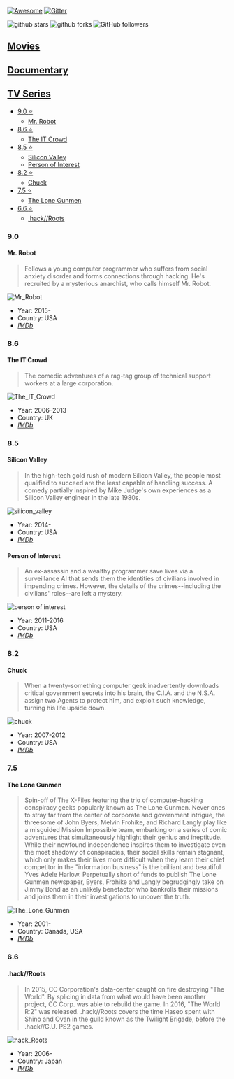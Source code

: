[![Awesome](https://cdn.rawgit.com/sindresorhus/awesome/d7305f38d29fed78fa85652e3a63e154dd8e8829/media/badge.svg)](https://github.com/sindresorhus/awesome)
[![Gitter](https://badges.gitter.im/Join%20Chat.svg)](https://gitter.im/greybax/IT-films?utm_source=badge&utm_medium=badge&utm_campaign=pr-badge)

<a style="text-decoration: none;" target="_blank" href="https://github.com/greybax/IT-films">
    <img src="https://img.shields.io/github/stars/greybax/IT-films.svg?style=social&label=Star" alt="github stars"> 
</a>
<a style="text-decoration: none;" target="_blank" href="https://github.com/greybax" title="Fork Awesome IT-films on GitHub">
    <img src="https://img.shields.io/github/forks/greybax/IT-films.svg?style=social&label=Fork" alt="github forks"> 
</a>
<a style="text-decoration: none;" target="_blank" href="https://github.com/greybax" title="Follow @greybax on GitHub">
    <img src="https://img.shields.io/github/followers/greybax.svg?style=social&label=Follow" alt="GitHub followers">
</a>

## [Movies](movies.md)
## [Documentary](documentary.md)
## [TV Series](tv_series.md)

- [9.0 :star:](#_90)
  - [Mr. Robot](#mr-robot)
- [8.6 :star:](#_86)
  - [The IT Crowd](#the-it-crowd)
- [8.5 :star:](#_85)
  - [Silicon Valley](#silicon-valley)
  - [Person of Interest](#person-of-interest)
- [8.2 :star:](#_82)
  - [Chuck](#chuck)
- [7.5 :star:](#_75)
  - [The Lone Gunmen](#the-lone-gunmen)
- [6.6 :star:](#_66)
  - [ .hack//Roots](#hack_roots)

### 9.0

#### Mr. Robot
> Follows a young computer programmer who suffers from social anxiety disorder and forms connections through hacking. He's recruited by a mysterious anarchist, who calls himself Mr. Robot.

![Mr_Robot](assets/mr_robot.jpg)
* Year: 2015-
* Country: USA
* [_IMDb_](http://www.imdb.com/title/tt4158110)

### 8.6

#### The IT Crowd
> The comedic adventures of a rag-tag group of technical support workers at a large corporation.

![The_IT_Crowd](assets/the_it_crowd.jpg)
* Year: 2006–2013
* Country: UK
* [_IMDb_](http://www.imdb.com/title/tt0487831)

### 8.5

#### Silicon Valley
> In the high-tech gold rush of modern Silicon Valley, the people most qualified to succeed are the least capable of handling success. A comedy partially inspired by Mike Judge's own experiences as a Silicon Valley engineer in the late 1980s.

![silicon_valley](assets/silicon_valley.jpg)
* Year: 2014-
* Country: USA
* [_IMDb_](http://www.imdb.com/title/tt2575988/)

#### Person of Interest
> An ex-assassin and a wealthy programmer save lives via a surveillance AI that sends them the identities of civilians involved in impending crimes. However, the details of the crimes--including the civilians' roles--are left a mystery. 

![person of interest](assets/person_of_interest.jpg)
* Year: 2011-2016
* Country: USA
* [_IMDb_](http://www.imdb.com/title/tt1839578/)

### 8.2

#### Chuck
> When a twenty-something computer geek inadvertently downloads critical government secrets into his brain, the C.I.A. and the N.S.A. assign two Agents to protect him, and exploit such knowledge, turning his life upside down.

![chuck](assets/chuck.jpg)
* Year: 2007-2012
* Country: USA
* [_IMDb_](http://www.imdb.com/title/tt0934814/)

### 7.5

#### The Lone Gunmen
> Spin-off of The X-Files featuring the trio of computer-hacking conspiracy geeks popularly known as The Lone Gunmen. Never ones to stray far from the center of corporate and government intrigue, the threesome of John Byers, Melvin Frohike, and Richard Langly play like a misguided Mission Impossible team, embarking on a series of comic adventures that simultaneously highlight their genius and ineptitude. While their newfound independence inspires them to investigate even the most shadowy of conspiracies, their social skills remain stagnant, which only makes their lives more difficult when they learn their chief competitor in the "information business" is the brilliant and beautiful Yves Adele Harlow. Perpetually short of funds to publish The Lone Gunmen newspaper, Byers, Frohike and Langly begrudgingly take on Jimmy Bond as an unlikely benefactor who bankrolls their missions and joins them in their investigations to uncover the truth.

![The_Lone_Gunmen](assets/the_lone_gunmen.jpg)
* Year: 2001-
* Country: Canada, USA
* [_IMDb_](http://www.imdb.com/title/tt0243069)

### 6.6

#### .hack//Roots
> In 2015, CC Corporation's data-center caught on fire destroying "The World". By splicing in data from what would have been another project, CC Corp. was able to rebuild the game. In 2016, "The World R:2" was released. .hack//Roots covers the time Haseo spent with Shino and Ovan in the guild known as the Twilight Brigade, before the .hack//G.U. PS2 games.

![hack_Roots](assets/hack_roots.jpg)
* Year: 2006-
* Country: Japan
* [_IMDb_](http://www.imdb.com/title/tt0807655/)
